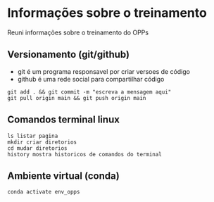 # Informações sobre o treinamento

Reuni informações sobre o treinamento do OPPs 

## Versionamento (git/github)

- git é um programa responsavel por criar versoes de código
- github é uma rede social para compartilhar código

```
git add . && git commit -m "escreva a mensagem aqui"
git pull origin main && git push origin main
```

## Comandos terminal linux

```
ls listar pagina
mkdir criar diretorios
cd mudar diretorios
history mostra historicos de comandos do terminal

```

## Ambiente virtual (conda)

```
conda activate env_opps
```